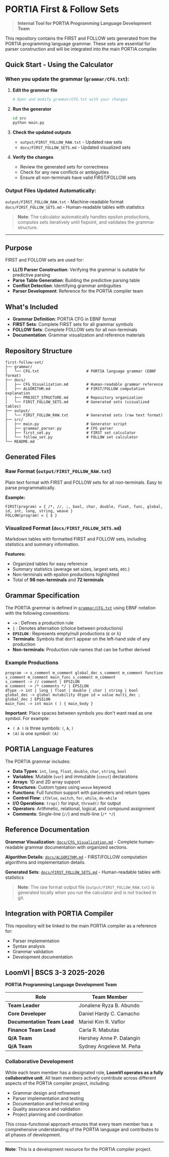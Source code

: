 # PORTIA First & Follow Sets

> **Internal Tool for PORTIA Programming Language Development Team**

This repository contains the FIRST and FOLLOW sets generated from the PORTIA programming language grammar. These sets are essential for parser construction and will be integrated into the main PORTIA compiler.

## Quick Start - Using the Calculator

### When you update the grammar (`grammar/CFG.txt`):

1. **Edit the grammar file**
   ```bash
   # Open and modify grammar/CFG.txt with your changes
   ```

2. **Run the generator**
   ```bash
   cd src
   python main.py
   ```

3. **Check the updated outputs**
   - `output/FIRST_FOLLOW_RAW.txt` - Updated raw sets
   - `docs/FIRST_FOLLOW_SETS.md` - Updated visualized sets

4. **Verify the changes**
   - Review the generated sets for correctness
   - Check for any new conflicts or ambiguities
   - Ensure all non-terminals have valid FIRST/FOLLOW sets

### Output Files Updated Automatically:
`output/FIRST_FOLLOW_RAW.txt` - Machine-readable format  
`docs/FIRST_FOLLOW_SETS.md` - Human-readable tables with statistics

> **Note**: The calculator automatically handles epsilon productions, computes sets iteratively until fixpoint, and validates the grammar structure.

---

## Purpose

FIRST and FOLLOW sets are used for:
- **LL(1) Parser Construction**: Verifying the grammar is suitable for predictive parsing
- **Parse Table Generation**: Building the predictive parsing table
- **Conflict Detection**: Identifying grammar ambiguities
- **Parser Development**: Reference for the PORTIA compiler team

## What's Included

- **Grammar Definition**: PORTIA CFG in EBNF format
- **FIRST Sets**: Complete FIRST sets for all grammar symbols
- **FOLLOW Sets**: Complete FOLLOW sets for all non-terminals
- **Documentation**: Grammar visualization and reference materials

## Repository Structure

```
first-follow-set/
├── grammar/
│   └── CFG.txt                     # PORTIA language grammar (EBNF format)
├── docs/
│   ├── CFG_Visualization.md        # Human-readable grammar reference
│   ├── ALGORITHM.md                # FIRST/FOLLOW computation explanation
│   ├── PROJECT_STRUCTURE.md        # Repository organization
│   └── FIRST_FOLLOW_SETS.md        # Generated sets (visualized tables)
├── output/
│   └── FIRST_FOLLOW_RAW.txt        # Generated sets (raw text format)
├── src/
│   ├── main.py                     # Generator script
│   ├── grammar_parser.py           # CFG parser
│   ├── first_set.py                # FIRST set calculator
│   └── follow_set.py               # FOLLOW set calculator
└── README.md
```

## Generated Files

### Raw Format (`output/FIRST_FOLLOW_RAW.txt`)
Plain text format with FIRST and FOLLOW sets for all non-terminals. Easy to parse programmatically.

**Example:**
```
FIRST(program) = { /*, //, ;, bool, char, double, float, func, global, id, int, long, string, weave }
FOLLOW(program) = { $ }
```

### Visualized Format (`docs/FIRST_FOLLOW_SETS.md`)
Markdown tables with formatted FIRST and FOLLOW sets, including statistics and summary information.

**Features:**
- Organized tables for easy reference
- Summary statistics (average set sizes, largest sets, etc.)
- Non-terminals with epsilon productions highlighted
- Total of **98 non-terminals** and **72 terminals**

## Grammar Specification

The PORTIA grammar is defined in [`grammar/CFG.txt`](grammar/CFG.txt) using EBNF notation with the following conventions:

- **`->`** : Defines a production rule
- **`|`** : Denotes alternation (choice between productions)
- **`EPSILON`** : Represents empty/null productions (ε or λ)
- **Terminals**: Symbols that don't appear on the left-hand side of any production
- **Non-terminals**: Production rule names that can be further derived

### Example Productions

```ebnf
program -> s_comment m_comment global_dec s_comment m_comment function s_comment m_comment main_func s_comment m_comment
s_comment -> // comment | EPSILON
m_comment -> /* comments */ | EPSILON
dtype -> int | long | float | double | char | string | bool
global_dec -> global mutability dtype id = value multi_dec ; global_dec | EPSILON
main_func -> int main ( ) { main_body }
```

**Important**: Place spaces between symbols you don't want read as one symbol. For example:
- `( A )` is three symbols: `(`, `A`, `)`
- `(A)` is one symbol: `(A)`

## PORTIA Language Features

The PORTIA grammar includes:

- **Data Types**: `int`, `long`, `float`, `double`, `char`, `string`, `bool`
- **Variables**: Mutable (`var`) and immutable (`const`) declarations
- **Arrays**: 1D and 2D array support
- **Structures**: Custom types using `weave` keyword
- **Functions**: Full function support with parameters and return types
- **Control Flow**: `if`/`else`, `switch`, `for`, `while`, `do-while`
- **I/O Operations**: `trap()` for input, `thread()` for output
- **Operators**: Arithmetic, relational, logical, and compound assignment
- **Comments**: Single-line (`//`) and multi-line (`/* */`)

## Reference Documentation

**Grammar Visualization**: [`docs/CFG_Visualization.md`](docs/CFG_Visualization.md) - Complete human-readable grammar documentation with organized sections.

**Algorithm Details**: [`docs/ALGORITHM.md`](docs/ALGORITHM.md) - FIRST/FOLLOW computation algorithms and implementation details.

**Generated Sets**: [`docs/FIRST_FOLLOW_SETS.md`](docs/FIRST_FOLLOW_SETS.md) - Human-readable tables with statistics

> **Note**: The raw format output file (`output/FIRST_FOLLOW_RAW.txt`) is generated locally when you run the calculator and is not tracked in git.

## Integration with PORTIA Compiler

This repository will be linked to the main PORTIA compiler as a reference for:
- Parser implementation
- Syntax analysis
- Grammar validation
- Development documentation

## LoomVI | BSCS 3-3 2025-2026

**PORTIA Programming Language Development Team**

| Role | Team Member |
|------|-------------|
| **Team Leader** | Jonalene Ryza B. Abundo |
| **Core Developer** | Daniel Hardy C. Camacho |
| **Documentation Team Lead** | Mariel Kim R. Vaflor |
| **Finance Team Lead** | Carla R. Mabutas |
| **Q/A Team** | Hershey Anne P. Dalangin |
| **Q/A Team** | Sydney Angeleve M. Peña |

### Collaborative Development

While each team member has a designated role, **LoomVI operates as a fully collaborative unit**. All team members actively contribute across different aspects of the PORTIA compiler project, including:

- Grammar design and refinement
- Parser implementation and testing
- Documentation and technical writing
- Quality assurance and validation
- Project planning and coordination

This cross-functional approach ensures that every team member has a comprehensive understanding of the PORTIA language and contributes to all phases of development.

---

**Note**: This is a development resource for the PORTIA compiler project.

